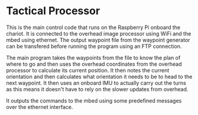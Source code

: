 # Tactical Processor

This is the main control code that runs on the Raspberry Pi onboard the chariot. It is connected to the overhead image processor using WiFi and the mbed using ethernet. The output waypoint file from the waypoint generator can be transfered before running the program using an FTP connection.

The main program takes the waypoints from the file to know the plan of where to go and then uses the overhead coordinates from the overhead processor to calculate its current position. It then notes the current orientation and then calculates what orientation it needs to be to head to the next waypoint. It then uses an onboard IMU to actually carry out the turns as this means it doesn't have to rely on the slower updates from overhead.

It outputs the commands to the mbed using some predefined messages over the ethernet interface.
